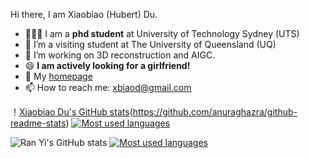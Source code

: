 <p2>Hi there, I am Xiaobiao (Hubert) Du.</p2>
- 👨🏼‍💻 I am a **phd student** at University of Technology Sydney (UTS)
- 🌱 I’m a visiting student at The University of Queensland (UQ)
- 🔭 I’m working on 3D reconstruction and AIGC.
- 😄 **I am actively looking for a girlfriend!**
- 💬 My [homepage](https://xiaobiaodu.github.io/)
- 📫 How to reach me: xbiaod@gmail.com


！[Xiaobiao Du's GitHub stats](https://github-readme-stats.vercel.app/api?username=xiaobiaodu)(https://github.com/anuraghazra/github-readme-stats)
[![Most used languages](https://github-readme-stats.vercel.app/api/top-langs/?username=xiaobiaodu&&layout=compact)](https://github.com/anuraghazra/github-readme-stats)

![Ran Yi's GitHub stats](https://github-readme-stats.vercel.app/api?username=yiranran&show_icons=true&count_private=true&hide=prs&theme=default)
[![Most used languages](https://github-readme-stats.vercel.app/api/top-langs/?username=yiranran&&layout=compact)](https://github.com/anuraghazra/github-readme-stats)
